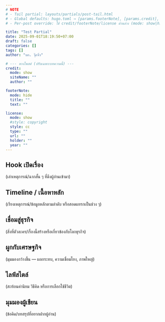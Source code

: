 ```yaml
---
# NOTE
# - Tail partial: layouts/partials/post-tail.html
# - Global defaults: hugo.toml → [params.footerNote], [params.credit], [params.license]
# - Per-post override: ใช้ credit/footerNote/license ด้านล่าง (mode: show|hide)

title: "Test Partial"
date: 2025-09-01T18:19:50+07:00
draft: false
categories: []
tags: []
author: "บก. จุ๊กจิ๋ว"

# --- หางโพสต์ (ปรับเฉพาะบทความนี้) ---
credit:
  mode: show
  siteName: ""
  author: ""

footerNote:
  mode: hide
  title: ""
  text: ""

license:
  mode: show
  #style: copyright
  style: cc
  type: ""
  url: ""
  holder: ""
  year: ""
---
```


## Hook เปิดเรื่อง
(เล่าเหตุการณ์/ฉากสั้น ๆ ที่ดึงผู้อ่านเข้ามา)

## Timeline / เนื้อหาหลัก
(เรียงเหตุการณ์/ข้อมูลหลักตามลำดับ หรือสอดแทรกเป็นช่วง ๆ)

## เชื่อมสู่ธุรกิจ
(สิ่งที่ตัวละคร/เรื่องนี้สร้างหรือเกี่ยวข้องกับโลกธุรกิจ)

## ผูกกับเศรษฐกิจ
(มุมมองกว้างขึ้น — ผลกระทบ, ความเชื่อมโยง, ภาพใหญ่)

## ไลฟ์สไตล์
(สะท้อนค่านิยม วิธีคิด หรือการเลือกใช้ชีวิต)

## มุมมองผู้เขียน
(ข้อคิด/บทสรุปที่อยากฝากผู้อ่าน)
